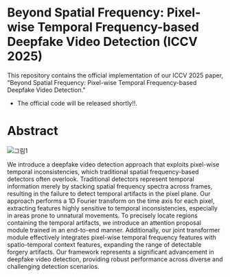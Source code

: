 # Beyond Spatial Frequency: Pixel-wise Temporal Frequency-based Deepfake Video Detection (ICCV 2025)
This repository contains the official implementation of our ICCV 2025 paper,
"Beyond Spatial Frequency: Pixel-wise Temporal Frequency-based Deepfake Video Detection."

- The official code will be released shortly!!.



# Abstract
![그림1](https://github.com/user-attachments/assets/47093264-f235-4197-ac85-76f9c14653e3)

We introduce a deepfake video detection approach that exploits pixel-wise temporal inconsistencies, which traditional spatial frequency-based detectors often overlook. Traditional detectors represent temporal information merely by stacking spatial frequency spectra across frames, resulting in the failure to detect temporal artifacts in the pixel plane. Our approach performs a 1D Fourier transform on the time axis for each pixel, extracting features highly sensitive to temporal inconsistencies, especially in areas prone to unnatural movements. To precisely locate regions containing the temporal artifacts, we introduce an attention proposal module trained in an end-to-end manner. Additionally, our joint transformer module effectively integrates pixel-wise temporal frequency features with spatio-temporal context features, expanding the range of detectable forgery artifacts. Our framework represents a significant advancement in deepfake video detection, providing robust performance across diverse and challenging detection scenarios.

